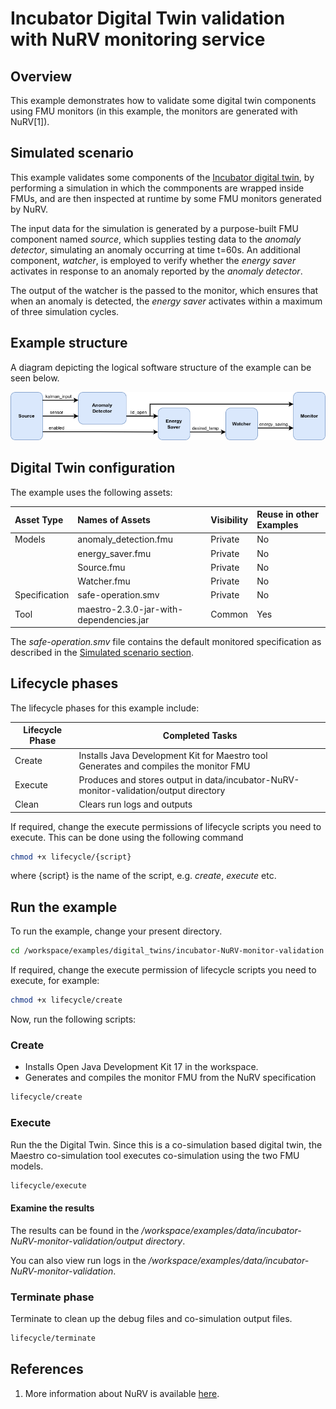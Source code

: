 
# Incubator Digital Twin validation with NuRV monitoring service
## Overview

This example demonstrates how to validate some digital twin components using 
FMU monitors (in this example, the monitors are generated with NuRV[1]).

## Simulated scenario

This example validates some components of the [Incubator digital twin](../../common/digital_twins/incubator/README.md), by performing a simulation in which the commponents are wrapped inside FMUs, and are then inspected at
runtime by some FMU monitors generated by NuRV.

The input data for the simulation is generated by a purpose-built
FMU component named _source_, which supplies testing data to the _anomaly detector_, 
simulating an anomaly occurring at time t=60s. An additional component,
_watcher_, is employed to verify whether the _energy saver_ activates in response
to an anomaly reported by the _anomaly detector_.

The output of the watcher is the passed to the monitor, which ensures that when an anomaly is detected, the _energy saver_ activates within a maximum of three simulation cycles.

## Example structure

A diagram depicting the logical software structure of the example can be seen below.

![DT structure](dt-structure.png)


## Digital Twin configuration

The example uses the following assets:

| Asset Type | Names of Assets | Visibility | Reuse in other Examples |
|:---|:---|:---|:---|
| Models | anomaly_detection.fmu | Private | No |
|        | energy_saver.fmu      | Private | No |
|        | Source.fmu            | Private | No |
|        | Watcher.fmu           | Private | No |
| Specification | safe-operation.smv | Private | No |
| Tool | maestro-2.3.0-jar-with-dependencies.jar | Common | Yes |

The _safe-operation.smv_ file contains the default monitored specification as
described in the [Simulated scenario section](#simulated-scenario).


## Lifecycle phases

The lifecycle phases for this example include:

| Lifecycle Phase    | Completed Tasks |
| -------- | ------- |
| Create  | Installs Java Development Kit for Maestro tool<br>Generates and compiles the monitor FMU    |
| Execute | Produces and stores output in data/incubator-NuRV-monitor-validation/output directory|
| Clean   | Clears run logs and outputs |

If required, change the execute permissions of lifecycle scripts you need to execute.
This can be done using the following command

```bash
chmod +x lifecycle/{script}
```

where {script} is the name of the script, e.g. _create_, _execute_ etc.

## Run the example

To run the example, change your present directory.

```bash
cd /workspace/examples/digital_twins/incubator-NuRV-monitor-validation
```

If required, change the execute permission of lifecycle scripts
you need to execute, for example:

```bash
chmod +x lifecycle/create
```

Now, run the following scripts:

### Create

 -  Installs Open Java Development Kit 17 in the workspace.
 -  Generates and compiles the monitor FMU from the NuRV specification

```bash
lifecycle/create
```

### Execute

Run the the Digital Twin. Since this is a co-simulation based
digital twin, the Maestro co-simulation tool executes co-simulation
using the two FMU models.

```bash
lifecycle/execute
```

#### Examine the results

The results can be found in the
_/workspace/examples/data/incubator-NuRV-monitor-validation/output directory_.

You can also view run logs in the
_/workspace/examples/data/incubator-NuRV-monitor-validation_.

### Terminate phase

Terminate to clean up the debug files and co-simulation output files.

```bash
lifecycle/terminate
```
## References

1. More information about NuRV is available [here](https://es-static.fbk.eu/tools/nurv/).
